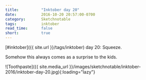 ```yaml
---
title:          "Inktober day 20"
date:           2016-10-20 20:57:00-0700
category:       Sketchnotable
tags:           inktober
read_time:      false
short:          true
---
```

[#inktober]({{ site.url }}/tags/inktober) day 20: Squeeze.

Somehow this always comes as a surprise to the kids.

![Toothpaste]({{ site.media_url }}/images/sketchnotable/inktober-2016/inktober-day-20.jpg){:loading="lazy"}

